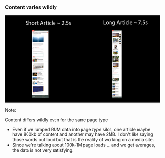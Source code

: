 ### Content varies wildly

<img src="resources/images/testing/article_differences.png">

Note:

Content differs wildly even for the same page type

* Even if we lumped RUM data into page *type* silos, one article maybe have 800kb of content and another may have 2MB. I don't like saying those words out loud but that is the reality of working on a media site.
* Since we're talking about 100k-1M page loads ... and we get averages, the data is not very satisfying.